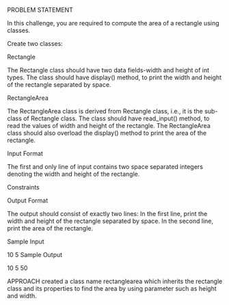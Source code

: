 PROBLEM STATEMENT 

In this challenge, you are required to compute the area of a rectangle using classes.

Create two classes:

Rectangle

The Rectangle class should have two data fields-width and height of int types. The class should have display() method, to print the width and height of the rectangle separated by space.

RectangleArea

The RectangleArea class is derived from Rectangle class, i.e., it is the sub-class of Rectangle class. The class should have read_input() method, to read the values of width and height of the rectangle. The RectangleArea class should also overload the display() method to print the area  of the rectangle.

Input Format

The first and only line of input contains two space separated integers denoting the width and height of the rectangle.

Constraints

Output Format

The output should consist of exactly two lines:
In the first line, print the width and height of the rectangle separated by space.
In the second line, print the area of the rectangle.

Sample Input

10 5
Sample Output

10 5
50


APPROACH
created a class name rectanglearea which inherits the rectangle class and its properties to find the area by using parameter such as height and width.
